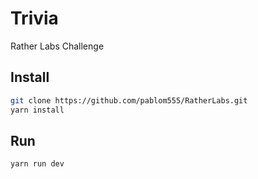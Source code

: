 # Trivia

Rather Labs Challenge

## Install

```bash
git clone https://github.com/pablom555/RatherLabs.git
yarn install
```

## Run

```bash
yarn run dev
```
